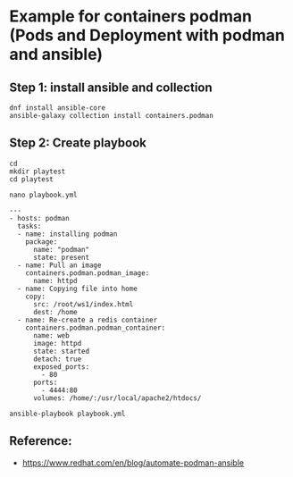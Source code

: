 # Example for containers podman (Pods and Deployment with podman and ansible)

## Step 1: install ansible and collection 

```
dnf install ansible-core 
ansible-galaxy collection install containers.podman
```

## Step 2: Create playbook 

```
cd
mkdir playtest
cd playtest
```

```
nano playbook.yml
```

```
---
- hosts: podman
  tasks:
  - name: installing podman
    package:
      name: "podman"
      state: present
  - name: Pull an image
    containers.podman.podman_image:
      name: httpd
  - name: Copying file into home
    copy:
      src: /root/ws1/index.html
      dest: /home
  - name: Re-create a redis container
    containers.podman.podman_container:
      name: web
      image: httpd
      state: started
      detach: true
      exposed_ports:
        - 80
      ports:
        - 4444:80
      volumes: /home/:/usr/local/apache2/htdocs/
```

```
ansible-playbook playbook.yml
```


## Reference: 
  * https://www.redhat.com/en/blog/automate-podman-ansible
